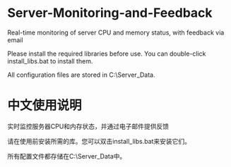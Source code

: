 # Server-Monitoring-and-Feedback
Real-time monitoring of server CPU and memory status, with feedback via email

Please install the required libraries before use. You can double-click install_libs.bat to install them.

All configuration files are stored in C:\Server_Data.

# 中文使用说明
实时监控服务器CPU和内存状态，并通过电子邮件提供反馈

请在使用前安装所需的库。您可以双击install_libs.bat来安装它们。

所有配置文件都存储在C:\Server_Data中。
